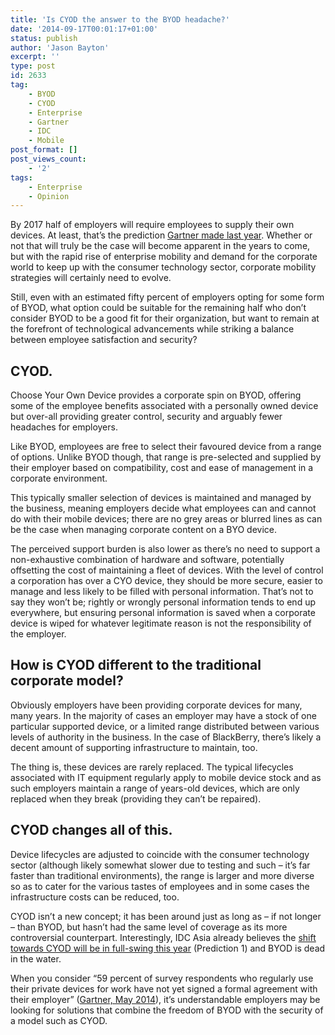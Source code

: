```yaml
---
title: 'Is CYOD the answer to the BYOD headache?'
date: '2014-09-17T00:01:17+01:00'
status: publish
author: 'Jason Bayton'
excerpt: ''
type: post
id: 2633
tag:
    - BYOD
    - CYOD
    - Enterprise
    - Gartner
    - IDC
    - Mobile
post_format: []
post_views_count:
    - '2'
tags:
    - Enterprise
    - Opinion
---
```

By 2017 half of employers will require employees to supply their own devices. At least, that’s the prediction [Gartner made last year](https://www.gartner.com/newsroom/id/2466615). Whether or not that will truly be the case will become apparent in the years to come, but with the rapid rise of enterprise mobility and demand for the corporate world to keep up with the consumer technology sector, corporate mobility strategies will certainly need to evolve.

Still, even with an estimated fifty percent of employers opting for some form of BYOD, what option could be suitable for the remaining half who don’t consider BYOD to be a good fit for their organization, but want to remain at the forefront of technological advancements while striking a balance between employee satisfaction and security?

CYOD.
-----

Choose Your Own Device provides a corporate spin on BYOD, offering some of the employee benefits associated with a personally owned device but over-all providing greater control, security and arguably fewer headaches for employers.

Like BYOD, employees are free to select their favoured device from a range of options. Unlike BYOD though, that range is pre-selected and supplied by their employer based on compatibility, cost and ease of management in a corporate environment.

This typically smaller selection of devices is maintained and managed by the business, meaning employers decide what employees can and cannot do with their mobile devices; there are no grey areas or blurred lines as can be the case when managing corporate content on a BYO device.

The perceived support burden is also lower as there’s no need to support a non-exhaustive combination of hardware and software, potentially offsetting the cost of maintaining a fleet of devices. With the level of control a corporation has over a CYO device, they should be more secure, easier to manage and less likely to be filled with personal information. That’s not to say they won’t be; rightly or wrongly personal information tends to end up everywhere, but ensuring personal information is saved when a corporate device is wiped for whatever legitimate reason is not the responsibility of the employer.

How is CYOD different to the traditional corporate model?
---------------------------------------------------------

Obviously employers have been providing corporate devices for many, many years. In the majority of cases an employer may have a stock of one particular supported device, or a limited range distributed between various levels of authority in the business. In the case of BlackBerry, there’s likely a decent amount of supporting infrastructure to maintain, too.

The thing is, these devices are rarely replaced. The typical lifecycles associated with IT equipment regularly apply to mobile device stock and as such employers maintain a range of years-old devices, which are only replaced when they break (providing they can’t be repaired).

CYOD changes all of this.
-------------------------

Device lifecycles are adjusted to coincide with the consumer technology sector (although likely somewhat slower due to testing and such – it’s far faster than traditional environments), the range is larger and more diverse so as to cater for the various tastes of employees and in some cases the infrastructure costs can be reduced, too.

CYOD isn’t a new concept; it has been around just as long as – if not longer – than BYOD, but hasn’t had the same level of coverage as its more controversial counterpart. Interestingly, IDC Asia already believes the [shift towards CYOD will be in full-swing this year](https://www.idc.com/getdoc.jsp?containerId=prSG24513913) (Prediction 1) and BYOD is dead in the water.

When you consider “59 percent of survey respondents who regularly use their private devices for work have not yet signed a formal agreement with their employer” ([Gartner, May 2014](https://www.gartner.com/newsroom/id/2739617)), it’s understandable employers may be looking for solutions that combine the freedom of BYOD with the security of a model such as CYOD.